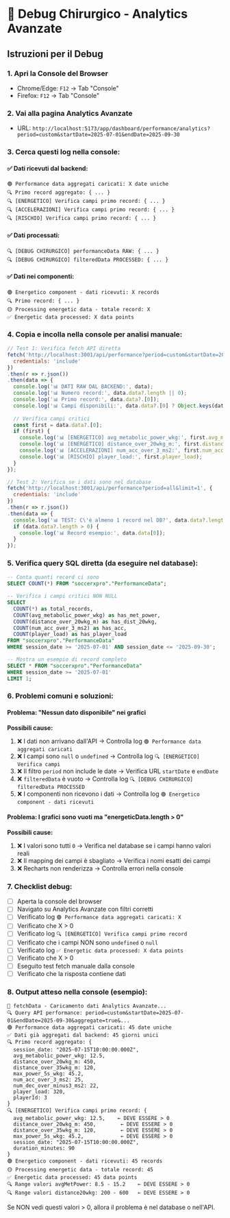 # 🔬 Debug Chirurgico - Analytics Avanzate

## Istruzioni per il Debug

### 1. Apri la Console del Browser
- Chrome/Edge: `F12` → Tab "Console"
- Firefox: `F12` → Tab "Console"

### 2. Vai alla pagina Analytics Avanzate
- URL: `http://localhost:5173/app/dashboard/performance/analytics?period=custom&startDate=2025-07-01&endDate=2025-09-30`

### 3. Cerca questi log nella console:

#### ✅ Dati ricevuti dal backend:
```
🟢 Performance data aggregati caricati: X date uniche
🔍 Primo record aggregato: { ... }
🔍 [ENERGETICO] Verifica campi primo record: { ... }
🔍 [ACCELERAZIONI] Verifica campi primo record: { ... }
🔍 [RISCHIO] Verifica campi primo record: { ... }
```

#### ✅ Dati processati:
```
🔍 [DEBUG CHIRURGICO] performanceData RAW: { ... }
🔍 [DEBUG CHIRURGICO] filteredData PROCESSED: { ... }
```

#### ✅ Dati nei componenti:
```
🟢 Energetico component - dati ricevuti: X records
🔍 Primo record: { ... }
🟡 Processing energetic data - totale record: X
✅ Energetic data processed: X data points
```

### 4. Copia e incolla nella console per analisi manuale:

```javascript
// Test 1: Verifica fetch API diretta
fetch('http://localhost:3001/api/performance?period=custom&startDate=2025-07-01&endDate=2025-09-30&aggregate=true', {
  credentials: 'include'
})
.then(r => r.json())
.then(data => {
  console.log('📊 DATI RAW DAL BACKEND:', data);
  console.log('📊 Numero record:', data.data?.length || 0);
  console.log('📊 Primo record:', data.data?.[0]);
  console.log('📊 Campi disponibili:', data.data?.[0] ? Object.keys(data.data[0]) : 'NESSUN DATO');
  
  // Verifica campi critici
  const first = data.data?.[0];
  if (first) {
    console.log('📊 [ENERGETICO] avg_metabolic_power_wkg:', first.avg_metabolic_power_wkg);
    console.log('📊 [ENERGETICO] distance_over_20wkg_m:', first.distance_over_20wkg_m);
    console.log('📊 [ACCELERAZIONI] num_acc_over_3_ms2:', first.num_acc_over_3_ms2);
    console.log('📊 [RISCHIO] player_load:', first.player_load);
  }
});

// Test 2: Verifica se i dati sono nel database
fetch('http://localhost:3001/api/performance?period=all&limit=1', {
  credentials: 'include'
})
.then(r => r.json())
.then(data => {
  console.log('📊 TEST: C\'è almeno 1 record nel DB?', data.data?.length > 0 ? 'SÌ ✅' : 'NO ❌');
  if (data.data?.length > 0) {
    console.log('📊 Record esempio:', data.data[0]);
  }
});
```

### 5. Verifica query SQL diretta (da eseguire nel database):

```sql
-- Conta quanti record ci sono
SELECT COUNT(*) FROM "soccerxpro"."PerformanceData";

-- Verifica i campi critici NON NULL
SELECT 
  COUNT(*) as total_records,
  COUNT(avg_metabolic_power_wkg) as has_met_power,
  COUNT(distance_over_20wkg_m) as has_dist_20wkg,
  COUNT(num_acc_over_3_ms2) as has_acc,
  COUNT(player_load) as has_player_load
FROM "soccerxpro"."PerformanceData"
WHERE session_date >= '2025-07-01' AND session_date <= '2025-09-30';

-- Mostra un esempio di record completo
SELECT * FROM "soccerxpro"."PerformanceData" 
WHERE session_date >= '2025-07-01' 
LIMIT 1;
```

### 6. Problemi comuni e soluzioni:

#### Problema: "Nessun dato disponibile" nei grafici
**Possibili cause:**
1. ❌ I dati non arrivano dall'API → Controlla log `🟢 Performance data aggregati caricati`
2. ❌ I campi sono `null` o `undefined` → Controlla log `🔍 [ENERGETICO] Verifica campi`
3. ❌ Il filtro `period` non include le date → Verifica URL `startDate` e `endDate`
4. ❌ `filteredData` è vuoto → Controlla log `🔍 [DEBUG CHIRURGICO] filteredData PROCESSED`
5. ❌ I componenti non ricevono i dati → Controlla log `🟢 Energetico component - dati ricevuti`

#### Problema: I grafici sono vuoti ma "energeticData.length > 0"
**Possibili cause:**
1. ❌ I valori sono tutti `0` → Verifica nel database se i campi hanno valori reali
2. ❌ Il mapping dei campi è sbagliato → Verifica i nomi esatti dei campi
3. ❌ Recharts non renderizza → Controlla errori nella console

### 7. Checklist debug:

- [ ] Aperta la console del browser
- [ ] Navigato su Analytics Avanzate con filtri corretti
- [ ] Verificato log `🟢 Performance data aggregati caricati: X`
- [ ] Verificato che X > 0
- [ ] Verificato log `🔍 [ENERGETICO] Verifica campi primo record`
- [ ] Verificato che i campi NON sono `undefined` o `null`
- [ ] Verificato log `✅ Energetic data processed: X data points`
- [ ] Verificato che X > 0
- [ ] Eseguito test fetch manuale dalla console
- [ ] Verificato che la risposta contiene dati

### 8. Output atteso nella console (esempio):

```
🔄 fetchData - Caricamento dati Analytics Avanzate...
🔍 Query API performance: period=custom&startDate=2025-07-01&endDate=2025-09-30&aggregate=true&...
🟢 Performance data aggregati caricati: 45 date uniche
✅ Dati già aggregati dal backend: 45 giorni unici
🔍 Primo record aggregato: {
  session_date: "2025-07-15T10:00:00.000Z",
  avg_metabolic_power_wkg: 12.5,
  distance_over_20wkg_m: 450,
  distance_over_35wkg_m: 120,
  max_power_5s_wkg: 45.2,
  num_acc_over_3_ms2: 25,
  num_dec_over_minus3_ms2: 22,
  player_load: 320,
  playerId: 3
}
🔍 [ENERGETICO] Verifica campi primo record: {
  avg_metabolic_power_wkg: 12.5,    ← DEVE ESSERE > 0
  distance_over_20wkg_m: 450,        ← DEVE ESSERE > 0
  distance_over_35wkg_m: 120,        ← DEVE ESSERE > 0
  max_power_5s_wkg: 45.2,            ← DEVE ESSERE > 0
  session_date: "2025-07-15T10:00:00.000Z",
  duration_minutes: 90
}
🟢 Energetico component - dati ricevuti: 45 records
🟡 Processing energetic data - totale record: 45
✅ Energetic data processed: 45 data points
🔍 Range valori avgMetPower: 8.5 - 15.2    ← DEVE ESSERE > 0
🔍 Range valori distance20wkg: 200 - 600   ← DEVE ESSERE > 0
```

Se NON vedi questi valori > 0, allora il problema è nel database o nell'API.





